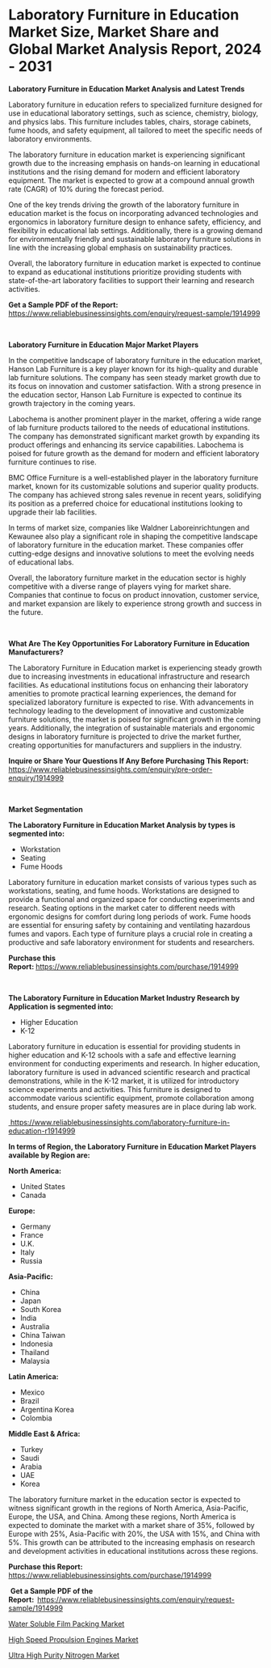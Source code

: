 <p><h1>Laboratory Furniture in Education Market Size, Market Share and Global Market Analysis Report, 2024 - 2031</h1></p><p><strong>Laboratory Furniture in Education Market Analysis and Latest Trends</strong></p>
<p><p>Laboratory furniture in education refers to specialized furniture designed for use in educational laboratory settings, such as science, chemistry, biology, and physics labs. This furniture includes tables, chairs, storage cabinets, fume hoods, and safety equipment, all tailored to meet the specific needs of laboratory environments.</p><p>The laboratory furniture in education market is experiencing significant growth due to the increasing emphasis on hands-on learning in educational institutions and the rising demand for modern and efficient laboratory equipment. The market is expected to grow at a compound annual growth rate (CAGR) of 10% during the forecast period.</p><p>One of the key trends driving the growth of the laboratory furniture in education market is the focus on incorporating advanced technologies and ergonomics in laboratory furniture design to enhance safety, efficiency, and flexibility in educational lab settings. Additionally, there is a growing demand for environmentally friendly and sustainable laboratory furniture solutions in line with the increasing global emphasis on sustainability practices.</p><p>Overall, the laboratory furniture in education market is expected to continue to expand as educational institutions prioritize providing students with state-of-the-art laboratory facilities to support their learning and research activities.</p></p>
<p><strong>Get a Sample PDF of the Report:&nbsp;</strong> <a href="https://www.reliablebusinessinsights.com/enquiry/request-sample/1914999">https://www.reliablebusinessinsights.com/enquiry/request-sample/1914999</a></p>
<p>&nbsp;</p>
<p><strong>Laboratory Furniture in Education Major Market Players</strong></p>
<p><p>In the competitive landscape of laboratory furniture in the education market, Hanson Lab Furniture is a key player known for its high-quality and durable lab furniture solutions. The company has seen steady market growth due to its focus on innovation and customer satisfaction. With a strong presence in the education sector, Hanson Lab Furniture is expected to continue its growth trajectory in the coming years.</p><p>Labochema is another prominent player in the market, offering a wide range of lab furniture products tailored to the needs of educational institutions. The company has demonstrated significant market growth by expanding its product offerings and enhancing its service capabilities. Labochema is poised for future growth as the demand for modern and efficient laboratory furniture continues to rise.</p><p>BMC Office Furniture is a well-established player in the laboratory furniture market, known for its customizable solutions and superior quality products. The company has achieved strong sales revenue in recent years, solidifying its position as a preferred choice for educational institutions looking to upgrade their lab facilities.</p><p>In terms of market size, companies like Waldner Laboreinrichtungen and Kewaunee also play a significant role in shaping the competitive landscape of laboratory furniture in the education market. These companies offer cutting-edge designs and innovative solutions to meet the evolving needs of educational labs.</p><p>Overall, the laboratory furniture market in the education sector is highly competitive with a diverse range of players vying for market share. Companies that continue to focus on product innovation, customer service, and market expansion are likely to experience strong growth and success in the future.</p></p>
<p>&nbsp;</p>
<p><strong>What Are The Key Opportunities For Laboratory Furniture in Education Manufacturers?</strong></p>
<p><p>The Laboratory Furniture in Education market is experiencing steady growth due to increasing investments in educational infrastructure and research facilities. As educational institutions focus on enhancing their laboratory amenities to promote practical learning experiences, the demand for specialized laboratory furniture is expected to rise. With advancements in technology leading to the development of innovative and customizable furniture solutions, the market is poised for significant growth in the coming years. Additionally, the integration of sustainable materials and ergonomic designs in laboratory furniture is projected to drive the market further, creating opportunities for manufacturers and suppliers in the industry.</p></p>
<p><strong>Inquire or Share Your Questions If Any Before Purchasing This Report:</strong> <a href="https://www.reliablebusinessinsights.com/enquiry/pre-order-enquiry/1914999">https://www.reliablebusinessinsights.com/enquiry/pre-order-enquiry/1914999</a></p>
<p>&nbsp;</p>
<p><strong>Market Segmentation</strong></p>
<p><strong>The Laboratory Furniture in Education Market Analysis by types is segmented into:</strong></p>
<p><ul><li>Workstation</li><li>Seating</li><li>Fume Hoods</li></ul></p>
<p><p>Laboratory furniture in education market consists of various types such as workstations, seating, and fume hoods. Workstations are designed to provide a functional and organized space for conducting experiments and research. Seating options in the market cater to different needs with ergonomic designs for comfort during long periods of work. Fume hoods are essential for ensuring safety by containing and ventilating hazardous fumes and vapors. Each type of furniture plays a crucial role in creating a productive and safe laboratory environment for students and researchers.</p></p>
<p><strong>Purchase this Report:&nbsp;</strong><a href="https://www.reliablebusinessinsights.com/purchase/1914999">https://www.reliablebusinessinsights.com/purchase/1914999</a></p>
<p>&nbsp;</p>
<p><strong>The Laboratory Furniture in Education Market Industry Research by Application is segmented into:</strong></p>
<p><ul><li>Higher Education</li><li>K-12</li></ul></p>
<p><p>Laboratory furniture in education is essential for providing students in higher education and K-12 schools with a safe and effective learning environment for conducting experiments and research. In higher education, laboratory furniture is used in advanced scientific research and practical demonstrations, while in the K-12 market, it is utilized for introductory science experiments and activities. This furniture is designed to accommodate various scientific equipment, promote collaboration among students, and ensure proper safety measures are in place during lab work.</p></p>
<p><a href="https://www.reliablebusinessinsights.com/laboratory-furniture-in-education-r1914999">&nbsp;https://www.reliablebusinessinsights.com/laboratory-furniture-in-education-r1914999</a></p>
<p><strong>In terms of Region, the Laboratory Furniture in Education Market Players available by Region are:</strong></p>
<p>
    <p> <strong> North America: </strong>
        <ul>
            <li>United States</li>
            <li>Canada</li>
        </ul>
        </p> 
    <p> <strong> Europe: </strong>
        <ul>
            <li>Germany</li>
            <li>France</li>
            <li>U.K.</li>
            <li>Italy</li>
            <li>Russia</li>
        </ul>
        </p> 
    <p> <strong> Asia-Pacific: </strong>
        <ul>
            <li>China</li>
            <li>Japan</li>
            <li>South Korea</li>
            <li>India</li>
            <li>Australia</li>
            <li>China Taiwan</li>
            <li>Indonesia</li>
            <li>Thailand</li>
            <li>Malaysia</li>
        </ul>
        </p> 
    <p> <strong> Latin America: </strong>
        <ul>
            <li>Mexico</li>
            <li>Brazil</li>
            <li>Argentina Korea</li>
            <li>Colombia</li>
        </ul>
        </p> 
    <p> <strong> Middle East & Africa: </strong>
        <ul>
            <li>Turkey</li>
            <li>Saudi</li>
            <li>Arabia</li>
            <li>UAE</li>
            <li>Korea</li>
        </ul>
    </p>
    </p>
<p><p>The laboratory furniture market in the education sector is expected to witness significant growth in the regions of North America, Asia-Pacific, Europe, the USA, and China. Among these regions, North America is expected to dominate the market with a market share of 35%, followed by Europe with 25%, Asia-Pacific with 20%, the USA with 15%, and China with 5%. This growth can be attributed to the increasing emphasis on research and development activities in educational institutions across these regions.</p></p>
<p><strong>Purchase this Report: </strong><a href="https://www.reliablebusinessinsights.com/purchase/1914999">https://www.reliablebusinessinsights.com/purchase/1914999</a></p>
<p>&nbsp;<strong>Get a Sample PDF of the Report:&nbsp;&nbsp;</strong><a href="https://www.reliablebusinessinsights.com/enquiry/request-sample/1914999">https://www.reliablebusinessinsights.com/enquiry/request-sample/1914999</a></p>
<p><strong></strong></p>
<p><p><a href="https://www.linkedin.com/pulse/water-soluble-film-packing-market-investigation-amp-industry-xcbyf?trackingId=yBmPz7zprwptc4WqSYd9bQ%3D%3D">Water Soluble Film Packing Market</a></p><p><a href="https://www.linkedin.com/pulse/high-speed-propulsion-engines-market-global-regional-analysis-oyyef?trackingId=%2FfXF0qs%2FeEkqG6W6qNJ6AQ%3D%3D">High Speed Propulsion Engines Market</a></p><p><a href="https://www.linkedin.com/pulse/ultra-high-purity-nitrogen-market-investigation-amp-industry-u6kzf?trackingId=A%2FB6mqt%2BfRTpD3rqURImKw%3D%3D">Ultra High Purity Nitrogen Market</a></p></p>